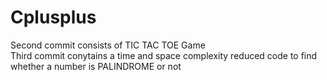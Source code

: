 # Cplusplus

Second commit consists of TIC TAC TOE Game <br>
Third commit conytains a time and space complexity reduced code to find whether a number is PALINDROME or not
